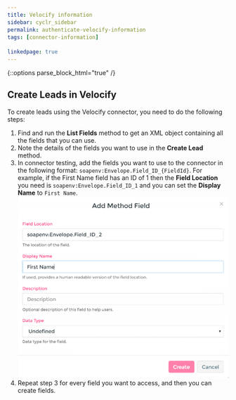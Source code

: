 ```yaml
---
title: Velocify information
sidebar: cyclr_sidebar
permalink: authenticate-velocify-information
tags: [connector-information]

linkedpage: true
---
```

{::options parse_block_html="true" /}
<section class="card">

## Create Leads in Velocify

To create leads using the Velocify connector, you need to do the following steps:

1. Find and run the **List Fields** method to get an XML object containing all the fields that you can use.
2. Note the details of the fields you want to use in the **Create Lead** method.
3. In connector testing, add the fields you want to use to the connector in the following format: `soapenv:Envelope.Field_ID_{FieldId}`. For example, if the First Name field has an ID of 1 then the **Field Location** you need is `soapenv:Envelope.Field_ID_1` and you can set the **Display Name** to `First Name`.
![](./images/velocify_custom_field.png)
4. Repeat step 3 for every field you want to access, and then you can create fields.

</section>
